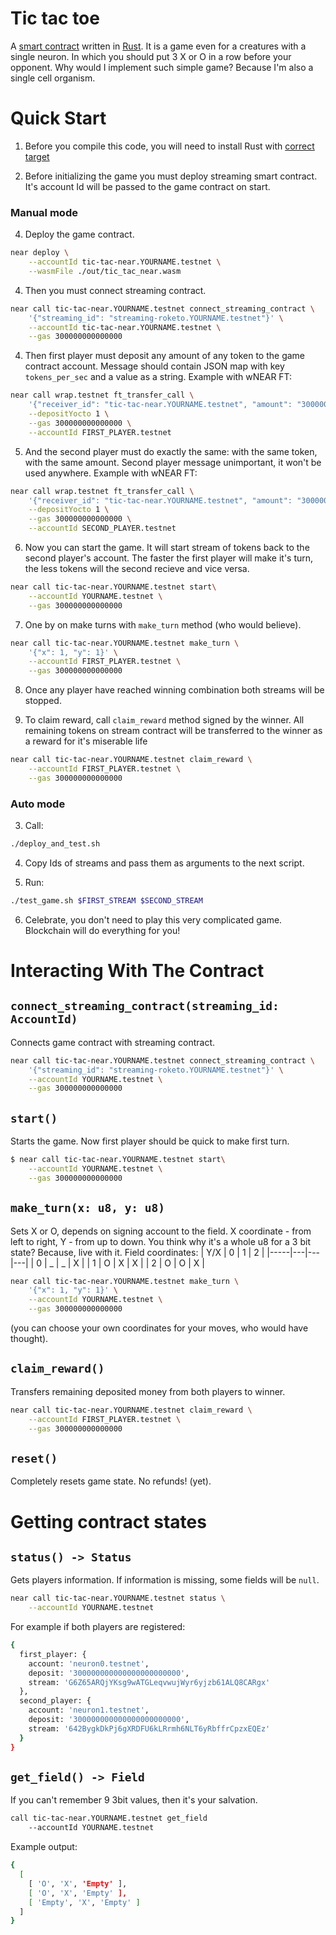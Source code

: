 Tic tac toe
===========

A [smart contract] written in [Rust].
It is a game even for a creatures with a single neuron. In which you should put 3 X or O in a row before your opponent.
Why would I implement such simple game? Because I'm also a single cell organism.


Quick Start
===========

1. Before you compile this code, you will need to install Rust with [correct target]

2. Before initializing the game you must deploy streaming smart contract. 
It's account Id will be passed to the game contract on start.

### Manual mode
4. Deploy the game contract.
```sh
near deploy \
    --accountId tic-tac-near.YOURNAME.testnet \
    --wasmFile ./out/tic_tac_near.wasm
```

4. Then you must connect streaming contract.
```sh
near call tic-tac-near.YOURNAME.testnet connect_streaming_contract \
    '{"streaming_id": "streaming-roketo.YOURNAME.testnet"}' \
    --accountId tic-tac-near.YOURNAME.testnet \
    --gas 300000000000000
```

4. Then first player must deposit any amount of any token to the game contract account.
Message should contain JSON map with key `tokens_per_sec` and a value as a string.
Example with wNEAR FT:
```sh
near call wrap.testnet ft_transfer_call \
    '{"receiver_id": "tic-tac-near.YOURNAME.testnet", "amount": "300000000000000000000000", "msg": "{\"tokens_per_sec\": \"1000000\"}"}' \
    --depositYocto 1 \
    --gas 300000000000000 \
    --accountId FIRST_PLAYER.testnet
```

5. And the second player must do exactly the same: with the same token, with the same amount.
Second player message unimportant, it won't be used anywhere.
Example with wNEAR FT:
```sh
near call wrap.testnet ft_transfer_call \
    '{"receiver_id": "tic-tac-near.YOURNAME.testnet", "amount": "300000000000000000000000", "msg": ""}' \
    --depositYocto 1 \
    --gas 300000000000000 \
    --accountId SECOND_PLAYER.testnet
```

6. Now you can start the game.
It will start stream of tokens back to the second player's account.
The faster the first player will make it's turn, the less tokens will the second recieve and vice versa.
```sh
near call tic-tac-near.YOURNAME.testnet start\
    --accountId YOURNAME.testnet \
    --gas 300000000000000
```

7. One by on make turns with `make_turn` method (who would believe).
```sh
near call tic-tac-near.YOURNAME.testnet make_turn \
    '{"x": 1, "y": 1}' \
    --accountId FIRST_PLAYER.testnet \
    --gas 300000000000000
```

8. Once any player have reached winning combination both streams will be stopped.

9. To claim reward, call `claim_reward` method signed by the winner.
All remaining tokens on stream contract will be transferred to the winner as a reward for it's miserable life
```sh
near call tic-tac-near.YOURNAME.testnet claim_reward \
    --accountId FIRST_PLAYER.testnet \
    --gas 300000000000000
```

### Auto mode
3. Call:
```sh
./deploy_and_test.sh
```
4. Copy Ids of streams and pass them as arguments to the next script.

5. Run:
```sh
./test_game.sh $FIRST_STREAM $SECOND_STREAM
```

6. Celebrate, you don't need to play this very complicated game.
Blockchain will do everything for you!


Interacting With The Contract
=============================
## `connect_streaming_contract(streaming_id: AccountId)`
Connects game contract with streaming contract.
```sh
near call tic-tac-near.YOURNAME.testnet connect_streaming_contract \
    '{"streaming_id": "streaming-roketo.YOURNAME.testnet"}' \
    --accountId YOURNAME.testnet \
    --gas 300000000000000
```

## `start()`
Starts the game. Now first player should be quick to make first turn.
```sh
$ near call tic-tac-near.YOURNAME.testnet start\
    --accountId YOURNAME.testnet \
    --gas 300000000000000
```

## `make_turn(x: u8, y: u8)`
Sets X or O, depends on signing account to the field. X coordinate - from left to right, Y - from up to down.
You think why it's a whole u8 for a 3 bit state? Because, live with it.
Field coordinates:
| Y/X | 0 | 1 | 2 |
|-----|---|---|---|
| 0   | _ | _ | X |
| 1   | O | X | X |
| 2   | O | O | X |
```sh
near call tic-tac-near.YOURNAME.testnet make_turn \
    '{"x": 1, "y": 1}' \
    --accountId YOURNAME.testnet \
    --gas 300000000000000
```
(you can choose your own coordinates for your moves, who would have thought).

## `claim_reward()`
Transfers remaining deposited money from both players to winner.
```sh
near call tic-tac-near.YOURNAME.testnet claim_reward \
    --accountId FIRST_PLAYER.testnet \
    --gas 300000000000000
```

## `reset()`
Completely resets game state. No refunds! (yet).

Getting contract states
=======================
## `status() -> Status`
Gets players information. If information is missing, some fields will be `null`.
```sh
near call tic-tac-near.YOURNAME.testnet status \
    --accountId YOURNAME.testnet
```
For example if both players are registered:
```sh
{
  first_player: {
    account: 'neuron0.testnet',
    deposit: '300000000000000000000000',
    stream: 'G6Z65ARQjYKsg9wATGLeqvwujWyr6yjzb61ALQ8CARgx'
  },
  second_player: {
    account: 'neuron1.testnet',
    deposit: '300000000000000000000000',
    stream: '642BygkDkPj6gXRDFU6kLRrmh6NLT6yRbffrCpzxEQEz'
  }
}
```

## `get_field() -> Field`
If you can't remember 9 3bit values, then it's your salvation.
```sh
call tic-tac-near.YOURNAME.testnet get_field
    --accountId YOURNAME.testnet
```
Example output:
```sh
{
  [
    [ 'O', 'X', 'Empty' ],
    [ 'O', 'X', 'Empty' ],
    [ 'Empty', 'X', 'Empty' ]
  ]
}
```


  [smart contract]: https://docs.near.org/develop/welcome
  [Rust]: https://www.rust-lang.org/
  [create-near-app]: https://github.com/near/create-near-app
  [correct target]: https://docs.near.org/develop/prerequisites#rust-and-wasm
  [cargo]: https://doc.rust-lang.org/book/ch01-03-hello-cargo.html
